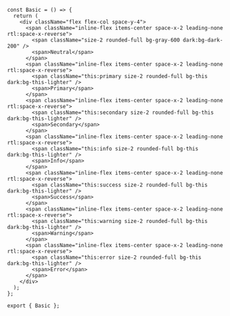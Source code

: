 ﻿```tsx
const Basic = () => {
  return (
    <div className="flex flex-col space-y-4">
      <span className="inline-flex items-center space-x-2 leading-none rtl:space-x-reverse">
        <span className="size-2 rounded-full bg-gray-600 dark:bg-dark-200" />
        <span>Neutral</span>
      </span>
      <span className="inline-flex items-center space-x-2 leading-none rtl:space-x-reverse">
        <span className="this:primary size-2 rounded-full bg-this dark:bg-this-lighter" />
        <span>Primary</span>
      </span>
      <span className="inline-flex items-center space-x-2 leading-none rtl:space-x-reverse">
        <span className="this:secondary size-2 rounded-full bg-this dark:bg-this-lighter" />
        <span>Secondary</span>
      </span>
      <span className="inline-flex items-center space-x-2 leading-none rtl:space-x-reverse">
        <span className="this:info size-2 rounded-full bg-this dark:bg-this-lighter" />
        <span>Info</span>
      </span>
      <span className="inline-flex items-center space-x-2 leading-none rtl:space-x-reverse">
        <span className="this:success size-2 rounded-full bg-this dark:bg-this-lighter" />
        <span>Success</span>
      </span>
      <span className="inline-flex items-center space-x-2 leading-none rtl:space-x-reverse">
        <span className="this:warning size-2 rounded-full bg-this dark:bg-this-lighter" />
        <span>Warning</span>
      </span>
      <span className="inline-flex items-center space-x-2 leading-none rtl:space-x-reverse">
        <span className="this:error size-2 rounded-full bg-this dark:bg-this-lighter" />
        <span>Error</span>
      </span>
    </div>
  );
};

export { Basic };

```
